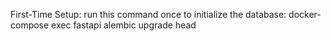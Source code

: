 First-Time Setup:
run this command once to initialize the database:
docker-compose exec fastapi alembic upgrade head